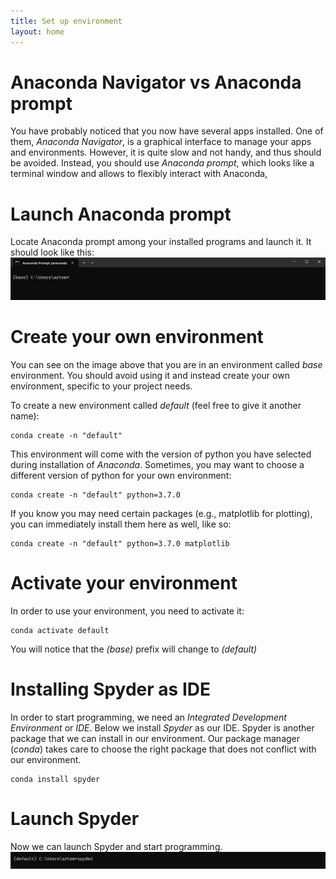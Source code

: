 ```yaml
---
title: Set up environment
layout: home
---
```



# Anaconda Navigator vs Anaconda prompt
You have probably noticed that you now have several apps installed. One of them, *Anaconda Navigator*, is a graphical interface to manage your apps and environments. However, it is quite slow and not handy, and thus should be avoided. Instead, you should use *Anaconda prompt*, which looks like a terminal window and allows to flexibly interact with Anaconda,

# Launch Anaconda prompt
Locate Anaconda prompt among your installed programs and launch it. It should look like this:
![Anaconda Prompt](images/anacondaPrompt.png)

# Create your own environment
You can see on the image above that you are in an environment called *base* environment. You should avoid using it and instead create your own environment, specific to your project needs.

To create a new environment called *default* (feel free to give it another name):

```
conda create -n "default"
```

This environment will come with the version of python you have selected during installation of *Anaconda*. Sometimes, you may want to choose a different version of python for your own environment:

```
conda create -n "default" python=3.7.0
```
If you know you may need certain packages (e.g., matplotlib for plotting), you can immediately install them here as well, like so:

```
conda create -n "default" python=3.7.0 matplotlib
```


# Activate your environment
In order to use your environment, you need to activate it:

```
conda activate default
```

You will notice that the *(base)* prefix will change to *(default)*

# Installing Spyder as IDE

In order to start programming, we need an *Integrated Development Environment* or *IDE*. Below we install *Spyder* as our IDE. Spyder is another package that we can install in our environment. Our package manager (*conda*) takes care to choose the right package that does not conflict with our environment.

```
conda install spyder
```

# Launch Spyder

Now we can launch Spyder and start programming.
![launch Spyder](images/launchSpyder.png)



